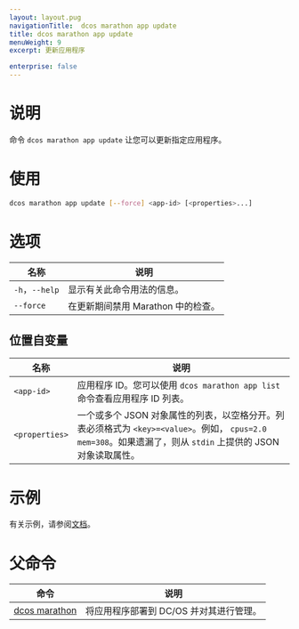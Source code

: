 ```yaml
---
layout: layout.pug
navigationTitle:  dcos marathon app update
title: dcos marathon app update
menuWeight: 9
excerpt: 更新应用程序

enterprise: false
---
```


# 说明

命令 `dcos marathon app update` 让您可以更新指定应用程序。

# 使用

```bash
dcos marathon app update [--force] <app-id> [<properties>...]
```

# 选项

| 名称 | 说明 |
|---------|-------------|
| `-h`，`--help` | 显示有关此命令用法的信息。 |
| `--force` | 在更新期间禁用 Marathon 中的检查。|

## 位置自变量

| 名称 | 说明 |
|---------|-------------|
| `<app-id>` | 应用程序 ID。您可以使用 `dcos marathon app list` 命令查看应用程序 ID 列表。|
| `<properties>` | 一个或多个 JSON 对象属性的列表，以空格分开。列表必须格式为 `<key>=<value>`。例如， `cpus=2.0 mem=308`。如果遗漏了，则从 `stdin` 上提供的 JSON 对象读取属性。|



# 示例

有关示例，请参阅[文档](/cn/1.12/deploying-services/update-user-service/)。

# 父命令

| 命令 | 说明 |
|---------|-------------|
| [dcos marathon](/cn/1.12/cli/command-reference/dcos-marathon/) | 将应用程序部署到 DC/OS 并对其进行管理。|